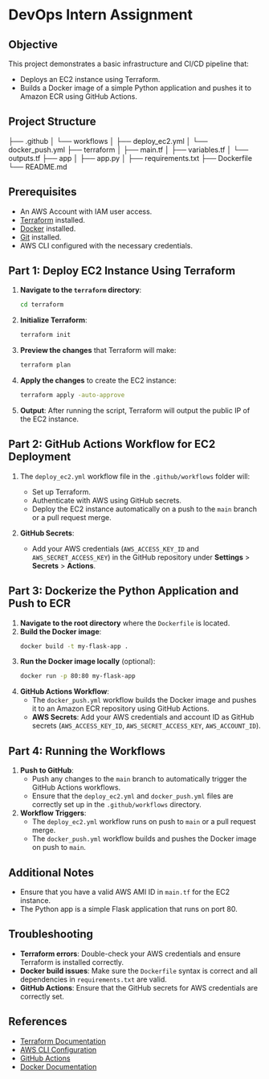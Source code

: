 # DevOps Intern Assignment

## Objective
This project demonstrates a basic infrastructure and CI/CD pipeline that:
- Deploys an EC2 instance using Terraform.
- Builds a Docker image of a simple Python application and pushes it to Amazon ECR using GitHub Actions.

## Project Structure
├── .github 
│ └── workflows 
│    ├── deploy_ec2.yml 
│    └── docker_push.yml 
├── terraform 
│ ├── main.tf 
│ ├── variables.tf 
│ └── outputs.tf 
├── app 
│ ├── app.py 
│ ├── requirements.txt 
├── Dockerfile 
└── README.md


## Prerequisites
- An AWS Account with IAM user access.
- [Terraform](https://www.terraform.io/downloads.html) installed.
- [Docker](https://docs.docker.com/get-docker/) installed.
- [Git](https://git-scm.com/) installed.
- AWS CLI configured with the necessary credentials.

## Part 1: Deploy EC2 Instance Using Terraform
1. **Navigate to the `terraform` directory**:
    ```bash
    cd terraform
    ```
2. **Initialize Terraform**:
    ```bash
    terraform init
    ```
3. **Preview the changes** that Terraform will make:
    ```bash
    terraform plan
    ```
4. **Apply the changes** to create the EC2 instance:
    ```bash
    terraform apply -auto-approve
    ```
5. **Output**: After running the script, Terraform will output the public IP of the EC2 instance.

## Part 2: GitHub Actions Workflow for EC2 Deployment
1. The `deploy_ec2.yml` workflow file in the `.github/workflows` folder will:
   - Set up Terraform.
   - Authenticate with AWS using GitHub secrets.
   - Deploy the EC2 instance automatically on a push to the `main` branch or a pull request merge.

2. **GitHub Secrets**:
   - Add your AWS credentials (`AWS_ACCESS_KEY_ID` and `AWS_SECRET_ACCESS_KEY`) in the GitHub repository under **Settings** > **Secrets** > **Actions**.

## Part 3: Dockerize the Python Application and Push to ECR
1. **Navigate to the root directory** where the `Dockerfile` is located.
2. **Build the Docker image**:
    ```bash
    docker build -t my-flask-app .
    ```
3. **Run the Docker image locally** (optional):
    ```bash
    docker run -p 80:80 my-flask-app
    ```
4. **GitHub Actions Workflow**:
   - The `docker_push.yml` workflow builds the Docker image and pushes it to an Amazon ECR repository using GitHub Actions.
   - **AWS Secrets**: Add your AWS credentials and account ID as GitHub secrets (`AWS_ACCESS_KEY_ID`, `AWS_SECRET_ACCESS_KEY`, `AWS_ACCOUNT_ID`).

## Part 4: Running the Workflows
1. **Push to GitHub**:
   - Push any changes to the `main` branch to automatically trigger the GitHub Actions workflows.
   - Ensure that the `deploy_ec2.yml` and `docker_push.yml` files are correctly set up in the `.github/workflows` directory.
2. **Workflow Triggers**:
   - The `deploy_ec2.yml` workflow runs on push to `main` or a pull request merge.
   - The `docker_push.yml` workflow builds and pushes the Docker image on push to `main`.

## Additional Notes
- Ensure that you have a valid AWS AMI ID in `main.tf` for the EC2 instance.
- The Python app is a simple Flask application that runs on port 80.

## Troubleshooting
- **Terraform errors**: Double-check your AWS credentials and ensure Terraform is installed correctly.
- **Docker build issues**: Make sure the `Dockerfile` syntax is correct and all dependencies in `requirements.txt` are valid.
- **GitHub Actions**: Ensure that the GitHub secrets for AWS credentials are correctly set.

## References
- [Terraform Documentation](https://www.terraform.io/docs/)
- [AWS CLI Configuration](https://docs.aws.amazon.com/cli/latest/userguide/cli-configure-quickstart.html)
- [GitHub Actions](https://docs.github.com/en/actions)
- [Docker Documentation](https://docs.docker.com/)
